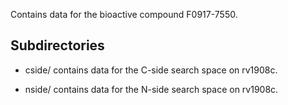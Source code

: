 Contains data for the bioactive compound F0917-7550.

## Subdirectories

- cside/ contains data for the C-side search space on rv1908c.

- nside/ contains data for the N-side search space on rv1908c.


